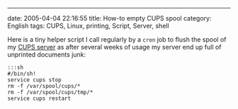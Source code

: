 ---
date: 2005-04-04 22:16:55
title: How-to empty CUPS spool
category: English
tags: CUPS, Linux, printing, Script, Server, shell

Here is a tiny helper script I call regularly by a `cron` job to flush the spool
of my [CUPS server](http://en.wikipedia.org/wiki/Common_Unix_Printing_System) as
after several weeks of usage my server end up full of unprinted documents junk:

    :::sh
    #/bin/sh!
    service cups stop
    rm -f /var/spool/cups/*
    rm -f /var/spool/cups/tmp/*
    service cups restart

